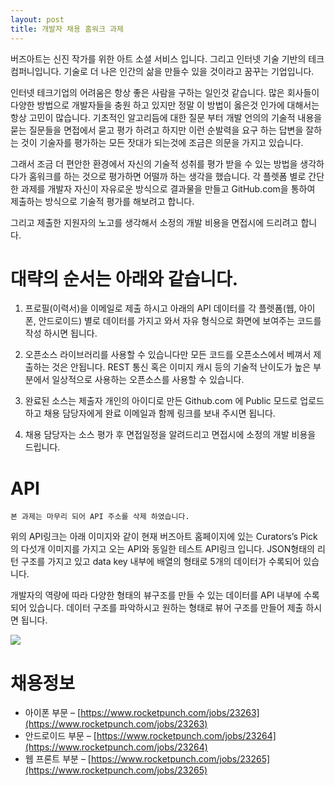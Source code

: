 ```yaml
---
layout: post
title: 개발자 채용 홈워크 과제
---
```

버즈아트는 신진 작가를 위한 아트 소셜 서비스 입니다. 그리고 인터넷 기술 기반의 테크컴퍼니입니다. 기술로 더 나은 인간의 삶을 만들수 있을 것이라고 꿈꾸는 기업입니다.

인터넷 테크기업의 어려움은  항상 좋은 사람을 구하는 일인것 같습니다. 많은 회사들이 다양한 방법으로 개발자들을 충원 하고 있지만 정말 이 방법이 옳은것 인가에 대해서는 항상 고민이 많습니다. 기초적인 알고리듬에 대한 질문 부터 개발 언의의 기술적 내용을 묻는 질문들을 면접에서 묻고 평가 하려고 하지만 이런 순발력을 요구 하는 답변을 잘하는 것이 기술자를 평가하는 모든 잣대가 되는것에 조금은 의문을 가지고 있습니다.

그래서 조금 더 편안한 환경에서 자신의 기술적 성취를 평가 받을 수 있는 방법을 생각하다가 홈워크를 하는 것으로 평가하면 어떨까 하는 생각을 했습니다. 각 플렛폼 별로 간단한 과제를 개발자 자신이 자유로운 방식으로 결과물을 만들고 GitHub.com을 통하여 제출하는 방식으로 기술적 평가를 해보려고 합니다.

그리고 제출한 지원자의 노고를 생각해서 소정의 개발 비용을 면접시에 드리려고 합니다.

# 대략의 순서는 아래와 같습니다.

1. 프로필(이력서)을 이메일로 제출 하시고 아래의 API 데이터를 각 플렛폼(웹, 아이폰, 안드로이드) 별로 데이터를 가지고 와서 자유 형식으로 화면에 보여주는 코드를 작성 하시면 됩니다.

2. 오픈소스 라이브러리를 사용할 수 있습니다만 모든 코드를 오픈소스에서 베껴서 제출하는 것은 안됩니다. REST 통신 혹은 이미지 캐시 등의 기술적 난이도가 높은 부분에서 일상적으로 사용하는 오픈소스를 사용할 수 있습니다.

3. 완료된 소스는 제출자 개인의 아이디로 만든 Github.com 에 Public 모드로 업로드 하고 채용 담당자에게 완료 이메일과 함께 링크를 보내 주시면 됩니다.

4. 채용 담당자는 소스 평가 후 면접일정을 알려드리고 면접시에 소정의 개발 비용을 드립니다.

# API

```
본 과제는 마무리 되어 API 주소를 삭제 하였습니다.
```

위의 API링크는 아래 이미지와 같이 현재 버즈아트 홈페이지에 있는 Curators’s Pick의 다섯개 이미지를 가지고 오는 API와 동일한 테스트 API링크 입니다. JSON형태의 리턴 구조를 가지고 있고 data key 내부에 배열의 형태로 5개의 데이터가 수록되어 있습니다.

개발자의 역량에 따라 다양한 형태의 뷰구조를 만들 수 있는 데이터를 API 내부에 수록되어 있습니다. 데이터 구조를 파악하시고 원하는 형태로 뷰어 구조를 만들어 제출 하시면 됩니다.

![](http://bbuzzart.github.io/images/bbuzzart-new-art-in-your-hand-2017-01-31-11-06-18.png)

# 채용정보

* 아이폰 부문 – [https://www.rocketpunch.com/jobs/23263](https://www.rocketpunch.com/jobs/23263)
* 안드로이드 부문 – [https://www.rocketpunch.com/jobs/23264](https://www.rocketpunch.com/jobs/23264)
* 웹 프론트 부분 – [https://www.rocketpunch.com/jobs/23265](https://www.rocketpunch.com/jobs/23265)